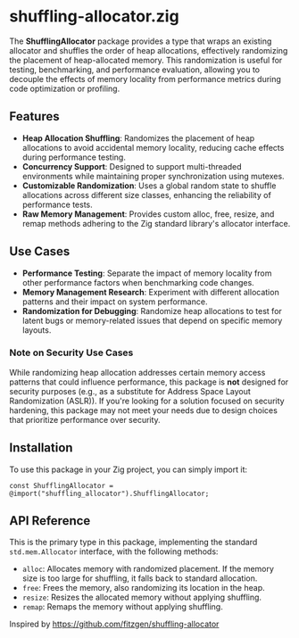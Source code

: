 # shuffling-allocator.zig

The **ShufflingAllocator** package provides a type that wraps an existing allocator and shuffles the order of heap allocations, effectively randomizing the placement of heap-allocated memory. This randomization is useful for testing, benchmarking, and performance evaluation, allowing you to decouple the effects of memory locality from performance metrics during code optimization or profiling.

## Features

- **Heap Allocation Shuffling**: Randomizes the placement of heap allocations to avoid accidental memory locality, reducing cache effects during performance testing.
- **Concurrency Support**: Designed to support multi-threaded environments while maintaining proper synchronization using mutexes.
- **Customizable Randomization**: Uses a global random state to shuffle allocations across different size classes, enhancing the reliability of performance tests.
- **Raw Memory Management**: Provides custom alloc, free, resize, and remap methods adhering to the Zig standard library's allocator interface.

## Use Cases

- **Performance Testing**: Separate the impact of memory locality from other performance factors when benchmarking code changes.
- **Memory Management Research**: Experiment with different allocation patterns and their impact on system performance.
- **Randomization for Debugging**: Randomize heap allocations to test for latent bugs or memory-related issues that depend on specific memory layouts.

### **Note on Security Use Cases**
While randomizing heap allocation addresses certain memory access patterns that could influence performance, this package is **not** designed for security purposes (e.g., as a substitute for Address Space Layout Randomization (ASLR)). If you're looking for a solution focused on security hardening, this package may not meet your needs due to design choices that prioritize performance over security.

## Installation

To use this package in your Zig project, you can simply import it:

```zig
const ShufflingAllocator = @import("shuffling_allocator").ShufflingAllocator;
```

## API Reference
This is the primary type in this package, implementing the standard `std.mem.Allocator` interface, with the following methods:

- `alloc`: Allocates memory with randomized placement. If the memory size is too large for shuffling, it falls back to standard allocation.
- `free`: Frees the memory, also randomizing its location in the heap.
- `resize`: Resizes the allocated memory without applying shuffling.
- `remap`: Remaps the memory without applying shuffling.

Inspired by https://github.com/fitzgen/shuffling-allocator

